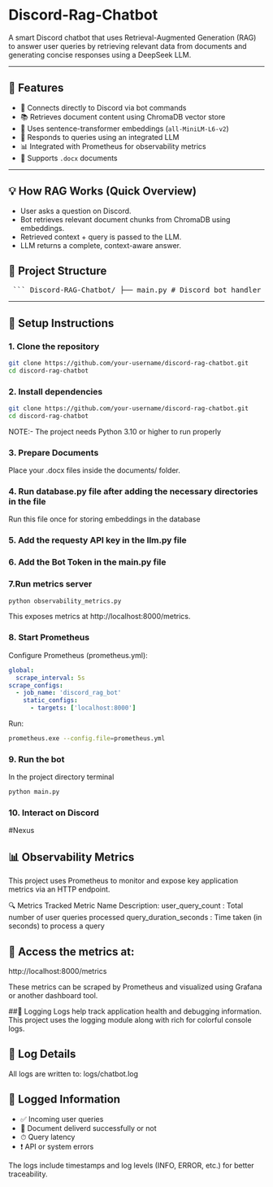 # Discord-Rag-Chatbot
A smart Discord chatbot that uses Retrieval-Augmented Generation (RAG) to answer user queries by retrieving relevant data from documents and generating concise responses using a DeepSeek LLM.

---

## 🚀 Features

- 🔗 Connects directly to Discord via bot commands
- 📚 Retrieves document content using ChromaDB vector store
- 🧠 Uses sentence-transformer embeddings (`all-MiniLM-L6-v2`)
- 🤖 Responds to queries using an integrated LLM
- 📊 Integrated with Prometheus for observability metrics
- 📁 Supports `.docx` documents

---

## 💡 How RAG Works (Quick Overview)
- User asks a question on Discord.
- Bot retrieves relevant document chunks from ChromaDB using embeddings.
- Retrieved context + query is passed to the LLM.
- LLM returns a complete, context-aware answer.

## 📂 Project Structure

<pre> ``` Discord-RAG-Chatbot/ ├── main.py # Discord bot handler ├── llm.py # RAG logic: retrieval + LLM response ├── database.py # Document parsing & vector DB storage ├── observability_metrics.py # Prometheus metrics ├── requirements.txt # Project dependencies ├── logs/ # Logging output └── documents/ # DOCX files for knowledge base ``` </pre>


---

## 🔧 Setup Instructions

### 1. Clone the repository
```bash
git clone https://github.com/your-username/discord-rag-chatbot.git
cd discord-rag-chatbot
```

### 2. Install dependencies
```bash
git clone https://github.com/your-username/discord-rag-chatbot.git
cd discord-rag-chatbot
```
NOTE:- The project needs Python 3.10 or higher to run properly

### 3. Prepare Documents
Place your .docx files inside the documents/ folder.

### 4. Run database.py file after adding the necessary directories in the file
Run this file once for storing embeddings in the database

### 5. Add the requesty API key in the llm.py file

### 6. Add the Bot Token in the main.py file

### 7.Run metrics server
```bash
python observability_metrics.py
```
This exposes metrics at http://localhost:8000/metrics.

### 8. Start Prometheus
Configure Prometheus (prometheus.yml):
```yaml
global:
  scrape_interval: 5s
scrape_configs:
  - job_name: 'discord_rag_bot'
    static_configs:
      - targets: ['localhost:8000']
```

Run:
```bash
prometheus.exe --config.file=prometheus.yml
```

### 9. Run the bot
In the project directory terminal
```bash
python main.py
```

### 10. Interact on Discord
#Nexus <your question>

## 📊 Observability Metrics
This project uses Prometheus to monitor and expose key application metrics via an HTTP endpoint.

🔍 Metrics Tracked
Metric Name	Description:
user_query_count :	Total number of user queries processed
query_duration_seconds : Time taken (in seconds) to process a query

## 📍 Access the metrics at:
http://localhost:8000/metrics

These metrics can be scraped by Prometheus and visualized using Grafana or another dashboard tool.

##🧾 Logging
Logs help track application health and debugging information. This project uses the logging module along with rich for colorful console logs.

## 📁 Log Details
All logs are written to:
logs/chatbot.log

## 📝 Logged Information
- ✅ Incoming user queries
- 📄 Document deliverd successfully or not
- ⏱ Query latency
- ❗ API or system errors

The logs include timestamps and log levels (INFO, ERROR, etc.) for better traceability.
